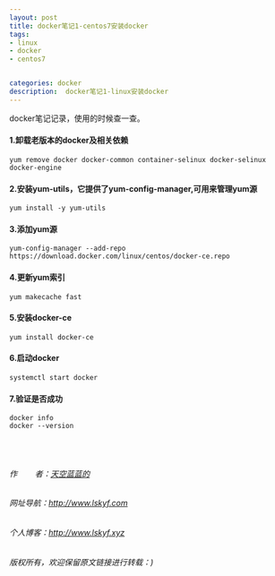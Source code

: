 ```yaml
---
layout: post
title: docker笔记1-centos7安装docker
tags:
- linux 
- docker
- centos7


categories: docker
description:  docker笔记1-linux安装docker
---
```

docker笔记记录，使用的时候查一查。
<!-- more -->

#### 1.卸载老版本的docker及相关依赖 #### 
```
yum remove docker docker-common container-selinux docker-selinux docker-engine
```
#### 2.安装yum-utils，它提供了yum-config-manager,可用来管理yum源 #### 
```
yum install -y yum-utils
```
####  3.添加yum源 ####  
```
yum-config-manager --add-repo https://download.docker.com/linux/centos/docker-ce.repo
```
####  4.更新yum索引 #### 
```
yum makecache fast
```
#### 5.安装docker-ce #### 
```
yum install docker-ce
```
#### 6.启动docker #### 
```
systemctl start docker
```
#### 7.验证是否成功 #### 
```
docker info
docker --version
```

<br/>
<br/>

###### 作&nbsp;&nbsp;&nbsp;&nbsp;&nbsp;&nbsp;&nbsp;&nbsp;者：<a href="#">天空蓝蓝的</a> ######
###### 网址导航：<a href="http://www.lskyf.com" target="_blank">http://www.lskyf.com</a> ######
###### 个人博客：<a href="http://www.lskyf.xyz" target="_blank">http://www.lskyf.xyz</a> ######
###### 版权所有，欢迎保留原文链接进行转载：) ######